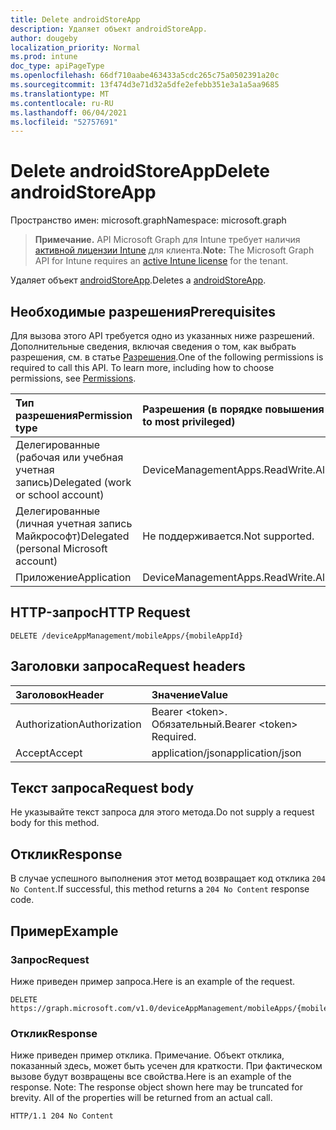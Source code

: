 ```yaml
---
title: Delete androidStoreApp
description: Удаляет объект androidStoreApp.
author: dougeby
localization_priority: Normal
ms.prod: intune
doc_type: apiPageType
ms.openlocfilehash: 66df710aabe463433a5cdc265c75a0502391a20c
ms.sourcegitcommit: 13f474d3e71d32a5dfe2efebb351e3a1a5aa9685
ms.translationtype: MT
ms.contentlocale: ru-RU
ms.lasthandoff: 06/04/2021
ms.locfileid: "52757691"
---
```

# <a name="delete-androidstoreapp"></a><span data-ttu-id="c4b8b-103">Delete androidStoreApp</span><span class="sxs-lookup"><span data-stu-id="c4b8b-103">Delete androidStoreApp</span></span>

<span data-ttu-id="c4b8b-104">Пространство имен: microsoft.graph</span><span class="sxs-lookup"><span data-stu-id="c4b8b-104">Namespace: microsoft.graph</span></span>

> <span data-ttu-id="c4b8b-105">**Примечание.** API Microsoft Graph для Intune требует наличия [активной лицензии Intune](https://go.microsoft.com/fwlink/?linkid=839381) для клиента.</span><span class="sxs-lookup"><span data-stu-id="c4b8b-105">**Note:** The Microsoft Graph API for Intune requires an [active Intune license](https://go.microsoft.com/fwlink/?linkid=839381) for the tenant.</span></span>

<span data-ttu-id="c4b8b-106">Удаляет объект [androidStoreApp](../resources/intune-apps-androidstoreapp.md).</span><span class="sxs-lookup"><span data-stu-id="c4b8b-106">Deletes a [androidStoreApp](../resources/intune-apps-androidstoreapp.md).</span></span>

## <a name="prerequisites"></a><span data-ttu-id="c4b8b-107">Необходимые разрешения</span><span class="sxs-lookup"><span data-stu-id="c4b8b-107">Prerequisites</span></span>
<span data-ttu-id="c4b8b-p101">Для вызова этого API требуется одно из указанных ниже разрешений. Дополнительные сведения, включая сведения о том, как выбрать разрешения, см. в статье [Разрешения](/graph/permissions-reference).</span><span class="sxs-lookup"><span data-stu-id="c4b8b-p101">One of the following permissions is required to call this API. To learn more, including how to choose permissions, see [Permissions](/graph/permissions-reference).</span></span>

|<span data-ttu-id="c4b8b-110">Тип разрешения</span><span class="sxs-lookup"><span data-stu-id="c4b8b-110">Permission type</span></span>|<span data-ttu-id="c4b8b-111">Разрешения (в порядке повышения привилегий)</span><span class="sxs-lookup"><span data-stu-id="c4b8b-111">Permissions (from least to most privileged)</span></span>|
|:---|:---|
|<span data-ttu-id="c4b8b-112">Делегированные (рабочая или учебная учетная запись)</span><span class="sxs-lookup"><span data-stu-id="c4b8b-112">Delegated (work or school account)</span></span>|<span data-ttu-id="c4b8b-113">DeviceManagementApps.ReadWrite.All</span><span class="sxs-lookup"><span data-stu-id="c4b8b-113">DeviceManagementApps.ReadWrite.All</span></span>|
|<span data-ttu-id="c4b8b-114">Делегированные (личная учетная запись Майкрософт)</span><span class="sxs-lookup"><span data-stu-id="c4b8b-114">Delegated (personal Microsoft account)</span></span>|<span data-ttu-id="c4b8b-115">Не поддерживается.</span><span class="sxs-lookup"><span data-stu-id="c4b8b-115">Not supported.</span></span>|
|<span data-ttu-id="c4b8b-116">Приложение</span><span class="sxs-lookup"><span data-stu-id="c4b8b-116">Application</span></span>|<span data-ttu-id="c4b8b-117">DeviceManagementApps.ReadWrite.All</span><span class="sxs-lookup"><span data-stu-id="c4b8b-117">DeviceManagementApps.ReadWrite.All</span></span>|

## <a name="http-request"></a><span data-ttu-id="c4b8b-118">HTTP-запрос</span><span class="sxs-lookup"><span data-stu-id="c4b8b-118">HTTP Request</span></span>
<!-- {
  "blockType": "ignored"
}
-->
``` http
DELETE /deviceAppManagement/mobileApps/{mobileAppId}
```

## <a name="request-headers"></a><span data-ttu-id="c4b8b-119">Заголовки запроса</span><span class="sxs-lookup"><span data-stu-id="c4b8b-119">Request headers</span></span>
|<span data-ttu-id="c4b8b-120">Заголовок</span><span class="sxs-lookup"><span data-stu-id="c4b8b-120">Header</span></span>|<span data-ttu-id="c4b8b-121">Значение</span><span class="sxs-lookup"><span data-stu-id="c4b8b-121">Value</span></span>|
|:---|:---|
|<span data-ttu-id="c4b8b-122">Authorization</span><span class="sxs-lookup"><span data-stu-id="c4b8b-122">Authorization</span></span>|<span data-ttu-id="c4b8b-123">Bearer &lt;token&gt;. Обязательный.</span><span class="sxs-lookup"><span data-stu-id="c4b8b-123">Bearer &lt;token&gt; Required.</span></span>|
|<span data-ttu-id="c4b8b-124">Accept</span><span class="sxs-lookup"><span data-stu-id="c4b8b-124">Accept</span></span>|<span data-ttu-id="c4b8b-125">application/json</span><span class="sxs-lookup"><span data-stu-id="c4b8b-125">application/json</span></span>|

## <a name="request-body"></a><span data-ttu-id="c4b8b-126">Текст запроса</span><span class="sxs-lookup"><span data-stu-id="c4b8b-126">Request body</span></span>
<span data-ttu-id="c4b8b-127">Не указывайте текст запроса для этого метода.</span><span class="sxs-lookup"><span data-stu-id="c4b8b-127">Do not supply a request body for this method.</span></span>

## <a name="response"></a><span data-ttu-id="c4b8b-128">Отклик</span><span class="sxs-lookup"><span data-stu-id="c4b8b-128">Response</span></span>
<span data-ttu-id="c4b8b-129">В случае успешного выполнения этот метод возвращает код отклика `204 No Content`.</span><span class="sxs-lookup"><span data-stu-id="c4b8b-129">If successful, this method returns a `204 No Content` response code.</span></span>

## <a name="example"></a><span data-ttu-id="c4b8b-130">Пример</span><span class="sxs-lookup"><span data-stu-id="c4b8b-130">Example</span></span>

### <a name="request"></a><span data-ttu-id="c4b8b-131">Запрос</span><span class="sxs-lookup"><span data-stu-id="c4b8b-131">Request</span></span>
<span data-ttu-id="c4b8b-132">Ниже приведен пример запроса.</span><span class="sxs-lookup"><span data-stu-id="c4b8b-132">Here is an example of the request.</span></span>
``` http
DELETE https://graph.microsoft.com/v1.0/deviceAppManagement/mobileApps/{mobileAppId}
```

### <a name="response"></a><span data-ttu-id="c4b8b-133">Отклик</span><span class="sxs-lookup"><span data-stu-id="c4b8b-133">Response</span></span>
<span data-ttu-id="c4b8b-p102">Ниже приведен пример отклика. Примечание. Объект отклика, показанный здесь, может быть усечен для краткости. При фактическом вызове будут возвращены все свойства.</span><span class="sxs-lookup"><span data-stu-id="c4b8b-p102">Here is an example of the response. Note: The response object shown here may be truncated for brevity. All of the properties will be returned from an actual call.</span></span>
``` http
HTTP/1.1 204 No Content
```




